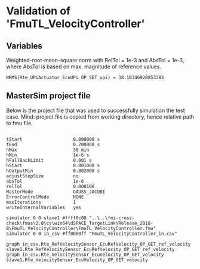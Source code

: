 # Validation of 'FmuTL_VelocityController'

## Variables
Weighted-root-mean-square norm with RelTol = 1e-3 and AbsTol = 1e-3, where
AbsTol is based on max. magnitude of reference values.

```
WRMS(Rte_UPiActuator_EcuUPi_OP_SET_upi) = 38.10346920853382
```

## MasterSim project file

Below is the project file that was used to successfully simulation the test case.
Mind: project file is copied from working directory, hence relative path to fmu file.

```

tStart                   0.000000 s
tEnd                     0.200000 s
hMax                     30 min
hMin                     1e-6 s
hFallBackLimit           0.001 s
hStart                   0.001000 s
hOutputMin               0.002000 s
adjustStepSize           no
absTol                   1e-6
relTol                   0.000100
MasterMode               GAUSS_JACOBI
ErrorControlMode         NONE
maxIterations            1
writeInternalVariables   yes

simulator 0 0 slave1 #ffff8c00 "..\..\fmi-cross-check\fmus\2.0\cs\win64\dSPACE_TargetLink\Release_2018-B\FmuTL_VelocityController\FmuTL_VelocityController.fmu"
simulator 0 0 in_csv #ff0000ff "FmuTL_VelocityController_in.csv"

graph in_csv.Rte_RefVelocitySensor_EcuRefVelocity_OP_GET_ref_velocity slave1.Rte_RefVelocitySensor_EcuRefVelocity_OP_GET_ref_velocity
graph in_csv.Rte_VelocitySensor_EcuVelocity_OP_GET_velocity slave1.Rte_VelocitySensor_EcuVelocity_OP_GET_velocity

```

